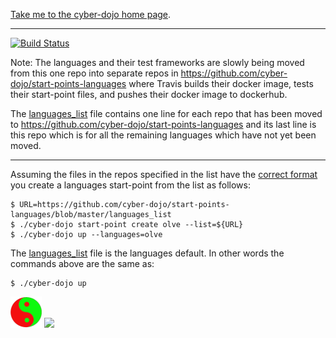 
[Take me to the cyber-dojo home page](https://github.com/cyber-dojo/cyber-dojo).

- - - -

[![Build Status](https://travis-ci.org/cyber-dojo/start-points-languages.svg?branch=master)](https://travis-ci.org/cyber-dojo/start-points-languages)

Note: The languages and their test frameworks are slowly
being moved from this one repo into separate repos in
https://github.com/cyber-dojo/start-points-languages
where Travis builds their docker image, tests their
start-point files, and pushes their docker image to
dockerhub.

The [languages_list](https://github.com/cyber-dojo/start-points-languages/blob/master/languages_list)
file contains one line for each repo that has been moved to https://github.com/cyber-dojo/start-points-languages
and its last line is this repo which is for all the remaining languages which have not
yet been moved.

- - - -

Assuming the files in the repos specified in the list have the
[correct format](http://blog.cyber-dojo.org/2016/08/creating-your-own-start-points.html)
you create a languages start-point from the list as follows:

```
$ URL=https://github.com/cyber-dojo/start-points-languages/blob/master/languages_list
$ ./cyber-dojo start-point create olve --list=${URL}
$ ./cyber-dojo up --languages=olve
```

The [languages_list](https://github.com/cyber-dojo/start-points-languages/blob/master/languages_list)
file is the languages default. In other words the commands above are the same as:

```
$ ./cyber-dojo up
```

<img src="https://raw.githubusercontent.com/cyber-dojo/nginx/master/images/home_page_logo.png" alt="cyber-dojo yin/yang logo" width="50px" height="50px"/>

<img src="https://github.com/cyber-dojo/start-points-languages/blob/master/setup_default_practice.png" width="700px"/>
